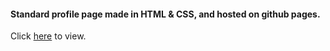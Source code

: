 #### Standard profile page made in HTML & CSS, and hosted on github pages.

Click [here](https://achyut1234.github.io/Profile/) to view. 

